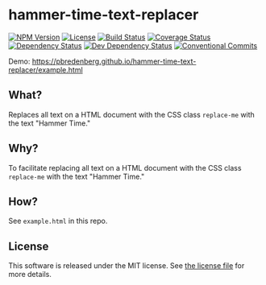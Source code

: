# hammer-time-text-replacer

[![NPM Version](https://img.shields.io/npm/v/@silvermine/hammer-time-text-replacer.svg)](https://www.npmjs.com/package/@silvermine/hammer-time-text-replacer)
[![License](https://img.shields.io/github/license/silvermine/hammer-time-text-replacer.svg)](./LICENSE)
[![Build Status](https://travis-ci.com/silvermine/hammer-time-text-replacer.svg?branch=master)](https://travis-ci.com/silvermine/hammer-time-text-replacer)
[![Coverage Status](https://coveralls.io/repos/github/silvermine/hammer-time-text-replacer/badge.svg?branch=master)](https://coveralls.io/github/silvermine/hammer-time-text-replacer?branch=master)
[![Dependency Status](https://david-dm.org/silvermine/hammer-time-text-replacer.svg)](https://david-dm.org/silvermine/hammer-time-text-replacer)
[![Dev Dependency Status](https://david-dm.org/silvermine/hammer-time-text-replacer/dev-status.svg)](https://david-dm.org/silvermine/hammer-time-text-replacer#info=devDependencies&view=table)
[![Conventional Commits](https://img.shields.io/badge/Conventional%20Commits-1.0.0-yellow.svg)](https://conventionalcommits.org)

Demo: https://pbredenberg.github.io/hammer-time-text-replacer/example.html

## What?

Replaces all text on a HTML document with the CSS class `replace-me` with the text "Hammer Time."

## Why?

To facilitate replacing all text on a HTML document with the CSS class `replace-me` with
the text "Hammer Time."

## How?

See `example.html` in this repo.

## License

This software is released under the MIT license. See [the license
file](LICENSE) for more details.

